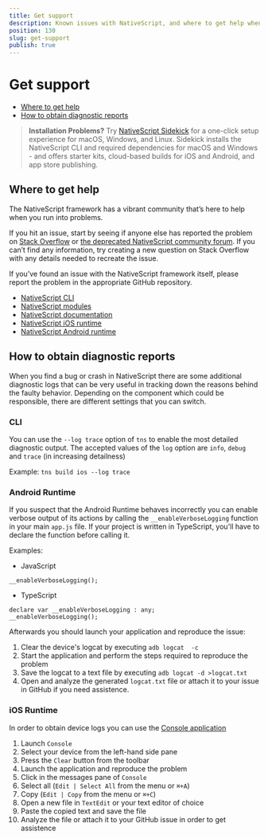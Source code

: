 ```yaml
---
title: Get support
description: Known issues with NativeScript, and where to get help when you run into problems
position: 130
slug: get-support
publish: true
---
```


# Get support

* [Where to get help](#where-to-get-help)
* [How to obtain diagnostic reports](#how-to-obtain-diagnostic-reports)

> **Installation Problems?** Try [NativeScript Sidekick](https://www.nativescript.org/nativescript-sidekick) for a one-click setup experience for macOS, Windows, and Linux. Sidekick installs the NativeScript CLI and required dependencies for macOS and Windows - and offers starter kits, cloud-based builds for iOS and Android, and app store publishing.

## Where to get help

The NativeScript framework has a vibrant community that’s here to help when you run into problems.

If you hit an issue, start by seeing if anyone else has reported the problem on [Stack Overflow](https://stackoverflow.com/questions/tagged/nativescript) or [the deprecated NativeScript community forum](https://discourse.nativescript.org/). If you can’t find any information, try creating a new question on Stack Overflow with any details needed to recreate the issue.

If you’ve found an issue with the NativeScript framework itself, please report the problem in the appropriate GitHub repository.

- [NativeScript CLI](https://github.com/nativescript/nativescript-cli/issues)
- [NativeScript modules](https://github.com/nativescript/nativescript/issues)
- [NativeScript documentation](https://github.com/nativescript/docs)
- [NativeScript iOS runtime](https://github.com/nativescript/ios-runtime)
- [NativeScript Android runtime](https://github.com/nativescript/android-runtime)

## How to obtain diagnostic reports
When you find a bug or crash in NativeScript there are some additional diagnostic logs that can be very useful in tracking 
down the reasons behind the faulty behavior. Depending on the component which could be responsible, there are different 
settings that you can switch.  

### CLI

You can use the `--log trace` option of  `tns` to enable the most detailed diagnostic output. The accepted values of the 
`log` option are `info`,  `debug` and `trace` (in increasing detailness)

Example:
`tns build ios --log trace`

### Android Runtime

If you suspect that the Android Runtime behaves incorrectly you can enable verbose output of its actions by calling the 
`__enableVerboseLogging` function in your main `app.js` file. If your project is written in TypeScript, you'll have to 
declare the function before calling it.

Examples: 
* JavaScript
```JS
__enableVerboseLogging();
```
* TypeScript
```TS
declare var __enableVerboseLogging : any;
__enableVerboseLogging();
```

Afterwards you should launch your application and reproduce the issue:

1. Clear the device's logcat by executing  `adb logcat  -c`
2. Start the application and perform the steps required to reproduce the problem
3. Save the logcat to a text file by executing  `adb logcat -d >logcat.txt`
4. Open and analyze the generated `logcat.txt` file or attach it to your issue in GitHub 
if you need assistence.

### iOS Runtime

In order to obtain device logs you can use the [Console application](https://support.apple.com/guide/console/welcome/mac)

1. Launch `Console`
2. Select your device from the left-hand side pane
3. Press the `Clear` button from the toolbar
4. Launch the application and reproduce the problem
5. Click in the messages pane of `Console`
6. Select all (`Edit | Select All` from the menu or `⌘+A`)
7. Copy (`Edit | Copy` from the menu or `⌘+C`) 
8. Open a new file in `TextEdit` or your text editor of choice
9. Paste the copied text and save the file
10. Analyze the file or attach it to your GitHub issue in order to get assistence
